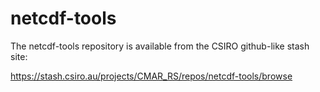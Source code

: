 # netcdf-tools

The netcdf-tools repository is available from the CSIRO github-like stash site:

https://stash.csiro.au/projects/CMAR_RS/repos/netcdf-tools/browse
